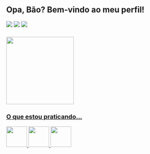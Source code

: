 ## Opa, Bão? Bem-vindo ao meu perfil!
<div> 
  <a href="https://instagram.com/jao_manoelr" target="_blank"><img src="https://img.shields.io/badge/-Instagram-%23E4405F?style=for-the-badge&logo=instagram&logoColor=white" target="_blank"></a>
  <a href = "mailto:joaomanoelra22@gmail.com"><img src="https://img.shields.io/badge/-Gmail-%23333?style=for-the-badge&logo=gmail&logoColor=white" target="_blank"></a>
  <a href="https://www.linkedin.com/in/jo%C3%A3o-manoel-094736228/" target="_blank"><img src="https://img.shields.io/badge/-LinkedIn-%230077B5?style=for-the-badge&logo=linkedin&logoColor=white" target="_blank"></a> 
</div>

###
<a href= https://github.com/jaom-dev>
<img height= "180cm" src=https://github-readme-stats.vercel.app/api/top-langs/?username=jaom-dev&layout=compact&theme=dark>

### O que estou praticando...
<img src="https://cdn.jsdelivr.net/gh/devicons/devicon@latest/icons/python/python-original.svg" height="55" />
<img src="https://cdn.jsdelivr.net/gh/devicons/devicon@latest/icons/css3/css3-original.svg" height="55" />
<img src="https://cdn.jsdelivr.net/gh/devicons/devicon@latest/icons/html5/html5-original.svg" height="55" />         
          
</div>




